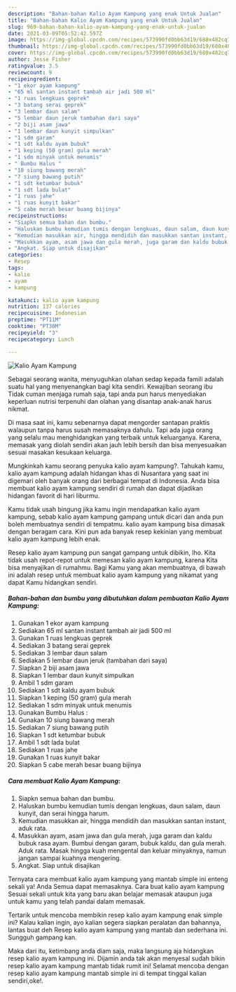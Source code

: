 ```yaml
---
description: "Bahan-bahan Kalio Ayam Kampung yang enak Untuk Jualan"
title: "Bahan-bahan Kalio Ayam Kampung yang enak Untuk Jualan"
slug: 969-bahan-bahan-kalio-ayam-kampung-yang-enak-untuk-jualan
date: 2021-03-09T05:52:42.597Z
image: https://img-global.cpcdn.com/recipes/573990fd0bb63d19/680x482cq70/kalio-ayam-kampung-foto-resep-utama.jpg
thumbnail: https://img-global.cpcdn.com/recipes/573990fd0bb63d19/680x482cq70/kalio-ayam-kampung-foto-resep-utama.jpg
cover: https://img-global.cpcdn.com/recipes/573990fd0bb63d19/680x482cq70/kalio-ayam-kampung-foto-resep-utama.jpg
author: Jesse Fisher
ratingvalue: 3.5
reviewcount: 9
recipeingredient:
- "1 ekor ayam kampung"
- "65 ml santan instant tambah air jadi 500 ml"
- "1 ruas lengkuas geprek"
- "3 batang serai geprek"
- "3 lembar daun salam"
- "5 lembar daun jeruk tambahan dari saya"
- "2 biji asam jawa"
- "1 lembar daun kunyit simpulkan"
- "1 sdm garam"
- "1 sdt kaldu ayam bubuk"
- "1 keping (50 gram) gula merah"
- "1 sdm minyak untuk menumis"
- " Bumbu Halus "
- "10 siung bawang merah"
- "7 siung bawang putih"
- "1 sdt ketumbar bubuk"
- "1 sdt lada bulat"
- "1 ruas jahe"
- "1 ruas kunyit bakar"
- "5 cabe merah besar buang bijinya"
recipeinstructions:
- "Siapkn semua bahan dan bumbu."
- "Haluskan bumbu kemudian tumis dengan lengkuas, daun salam, daun kunyit, dan serai hingga harum."
- "Kemudian masukkan air, hingga mendidih dan masukkan santan instant, aduk rata."
- "Masukkan ayam, asam jawa dan gula merah, juga garam dan kaldu bubuk rasa ayam. Bumbui dengan garam, bubuk kaldu, dan gula merah. Aduk rata. Masak hingga kuah mengental dan keluar minyaknya, namun jangan sampai kuahnya mengering."
- "Angkat. Siap untuk disajikan"
categories:
- Resep
tags:
- kalio
- ayam
- kampung

katakunci: kalio ayam kampung 
nutrition: 137 calories
recipecuisine: Indonesian
preptime: "PT11M"
cooktime: "PT30M"
recipeyield: "3"
recipecategory: Lunch

---
```



![Kalio Ayam Kampung](https://img-global.cpcdn.com/recipes/573990fd0bb63d19/680x482cq70/kalio-ayam-kampung-foto-resep-utama.jpg)

Sebagai seorang wanita, menyuguhkan olahan sedap kepada famili adalah suatu hal yang menyenangkan bagi kita sendiri. Kewajiban seorang ibu Tidak cuman menjaga rumah saja, tapi anda pun harus menyediakan keperluan nutrisi terpenuhi dan olahan yang disantap anak-anak harus nikmat.

Di masa  saat ini, kamu sebenarnya dapat mengorder santapan praktis walaupun tanpa harus susah memasaknya dahulu. Tapi ada juga orang yang selalu mau menghidangkan yang terbaik untuk keluarganya. Karena, memasak yang diolah sendiri akan jauh lebih bersih dan bisa menyesuaikan sesuai masakan kesukaan keluarga. 



Mungkinkah kamu seorang penyuka kalio ayam kampung?. Tahukah kamu, kalio ayam kampung adalah hidangan khas di Nusantara yang saat ini digemari oleh banyak orang dari berbagai tempat di Indonesia. Anda bisa membuat kalio ayam kampung sendiri di rumah dan dapat dijadikan hidangan favorit di hari liburmu.

Kamu tidak usah bingung jika kamu ingin mendapatkan kalio ayam kampung, sebab kalio ayam kampung gampang untuk dicari dan anda pun boleh membuatnya sendiri di tempatmu. kalio ayam kampung bisa dimasak dengan beragam cara. Kini pun ada banyak resep kekinian yang membuat kalio ayam kampung lebih enak.

Resep kalio ayam kampung pun sangat gampang untuk dibikin, lho. Kita tidak usah repot-repot untuk memesan kalio ayam kampung, karena Kita bisa menyajikan di rumahmu. Bagi Kamu yang akan membuatnya, di bawah ini adalah resep untuk membuat kalio ayam kampung yang nikamat yang dapat Kamu hidangkan sendiri.

<!--inarticleads1-->

##### Bahan-bahan dan bumbu yang dibutuhkan dalam pembuatan Kalio Ayam Kampung:

1. Gunakan 1 ekor ayam kampung
1. Sediakan 65 ml santan instant tambah air jadi 500 ml
1. Gunakan 1 ruas lengkuas geprek
1. Sediakan 3 batang serai geprek
1. Sediakan 3 lembar daun salam
1. Sediakan 5 lembar daun jeruk (tambahan dari saya)
1. Siapkan 2 biji asam jawa
1. Siapkan 1 lembar daun kunyit simpulkan
1. Ambil 1 sdm garam
1. Sediakan 1 sdt kaldu ayam bubuk
1. Siapkan 1 keping (50 gram) gula merah
1. Sediakan 1 sdm minyak untuk menumis
1. Gunakan  Bumbu Halus :
1. Gunakan 10 siung bawang merah
1. Sediakan 7 siung bawang putih
1. Siapkan 1 sdt ketumbar bubuk
1. Ambil 1 sdt lada bulat
1. Sediakan 1 ruas jahe
1. Gunakan 1 ruas kunyit bakar
1. Siapkan 5 cabe merah besar buang bijinya




<!--inarticleads2-->

##### Cara membuat Kalio Ayam Kampung:

1. Siapkn semua bahan dan bumbu.
1. Haluskan bumbu kemudian tumis dengan lengkuas, daun salam, daun kunyit, dan serai hingga harum.
1. Kemudian masukkan air, hingga mendidih dan masukkan santan instant, aduk rata.
1. Masukkan ayam, asam jawa dan gula merah, juga garam dan kaldu bubuk rasa ayam. Bumbui dengan garam, bubuk kaldu, dan gula merah. Aduk rata. Masak hingga kuah mengental dan keluar minyaknya, namun jangan sampai kuahnya mengering.
1. Angkat. Siap untuk disajikan




Ternyata cara membuat kalio ayam kampung yang mantab simple ini enteng sekali ya! Anda Semua dapat memasaknya. Cara buat kalio ayam kampung Sesuai sekali untuk kita yang baru akan belajar memasak ataupun juga untuk kamu yang telah pandai dalam memasak.

Tertarik untuk mencoba membikin resep kalio ayam kampung enak simple ini? Kalau kalian ingin, ayo kalian segera siapkan peralatan dan bahannya, lantas buat deh Resep kalio ayam kampung yang mantab dan sederhana ini. Sungguh gampang kan. 

Maka dari itu, ketimbang anda diam saja, maka langsung aja hidangkan resep kalio ayam kampung ini. Dijamin anda tak akan menyesal sudah bikin resep kalio ayam kampung mantab tidak rumit ini! Selamat mencoba dengan resep kalio ayam kampung mantab simple ini di tempat tinggal kalian sendiri,oke!.


